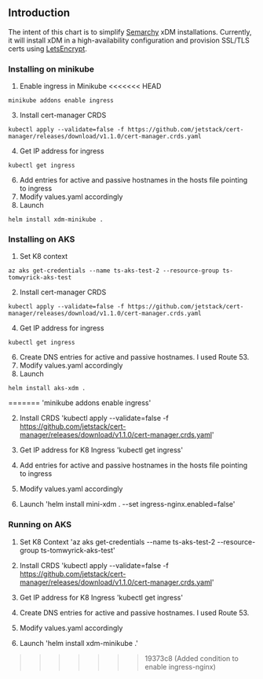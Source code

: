 ## Introduction
The intent of this chart is to simplify [Semarchy](https://semarchy.com) xDM installations. Currently, it will install xDM in a high-availability configuration and provision SSL/TLS certs using [LetsEncrypt](https://letsencrypt.org/).

### Installing on minikube

1. Enable ingress in Minikube
<<<<<<< HEAD
```
minikube addons enable ingress
```
3. Install cert-manager CRDS
```
kubectl apply --validate=false -f https://github.com/jetstack/cert-manager/releases/download/v1.1.0/cert-manager.crds.yaml
```
4. Get IP address for ingress
```
kubectl get ingress
```
6. Add entries for active and passive hostnames in the hosts file pointing to ingress
7. Modify values.yaml accordingly
8. Launch
```
helm install xdm-minikube .
```
### Installing on AKS
1. Set K8 context
```
az aks get-credentials --name ts-aks-test-2 --resource-group ts-tomwyrick-aks-test
```
2. Install cert-manager CRDS
```
kubectl apply --validate=false -f https://github.com/jetstack/cert-manager/releases/download/v1.1.0/cert-manager.crds.yaml
```
4. Get IP address for ingress
```
kubectl get ingress
```
6. Create DNS entries for active and passive hostnames. I used Route 53.
7. Modify values.yaml accordingly
8. Launch
```
helm install aks-xdm .
```
=======
'minikube addons enable ingress'

2. Install CRDS
'kubectl apply --validate=false -f https://github.com/jetstack/cert-manager/releases/download/v1.1.0/cert-manager.crds.yaml'

3. Get IP address for K8 Ingress
'kubectl get ingress'

4. Add entries for active and passive hostnames in the hosts file pointing to ingress

5. Modify values.yaml accordingly

6. Launch
'helm install mini-xdm . --set ingress-nginx.enabled=false'

### Running on AKS
1. Set K8 Context
'az aks get-credentials --name ts-aks-test-2 --resource-group ts-tomwyrick-aks-test'

2. Install CRDS
'kubectl apply --validate=false -f https://github.com/jetstack/cert-manager/releases/download/v1.1.0/cert-manager.crds.yaml'

3. Get IP address for K8 Ingress
'kubectl get ingress'

4. Create DNS entries for active and passive hostnames. I used Route 53.

5. Modify values.yaml accordingly

6. Launch
'helm install xdm-minikube .'

>>>>>>> 19373c8 (Added condition to enable ingress-nginx)




